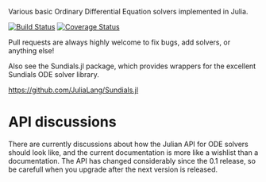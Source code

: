 Various basic Ordinary Differential Equation solvers implemented in Julia.

[![Build Status](https://travis-ci.org/JuliaLang/ODE.jl.png)](https://travis-ci.org/JuliaLang/ODE.jl) [![Coverage Status](https://img.shields.io/coveralls/JuliaLang/ODE.jl.svg)](https://coveralls.io/r/JuliaLang/ODE.jl)

Pull requests are always highly welcome to fix bugs, add solvers, or
anything else!

Also see the Sundials.jl package, which provides wrappers for the excellent
Sundials ODE solver library.

https://github.com/JuliaLang/Sundials.jl


# API discussions
There are currently discussions about how the Julian API for ODE solvers should look like, and the current documentation is more like a wishlist than a documentation. The API has changed considerably since the 0.1 release, so be carefull when you upgrade after the next version is released. 
